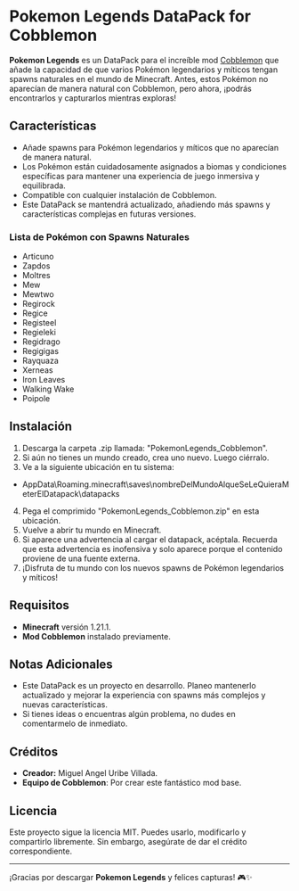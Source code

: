 # Pokemon Legends DataPack for Cobblemon

**Pokemon Legends** es un DataPack para el increíble mod [Cobblemon](https://cobblemon.com) que añade la capacidad de que varios Pokémon legendarios y míticos tengan spawns naturales en el mundo de Minecraft. Antes, estos Pokémon no aparecían de manera natural con Cobblemon, pero ahora, ¡podrás encontrarlos y capturarlos mientras exploras!

## Características

- Añade spawns para Pokémon legendarios y míticos que no aparecían de manera natural.
- Los Pokémon están cuidadosamente asignados a biomas y condiciones específicas para mantener una experiencia de juego inmersiva y equilibrada.
- Compatible con cualquier instalación de Cobblemon.
- Este DataPack se mantendrá actualizado, añadiendo más spawns y características complejas en futuras versiones.

### Lista de Pokémon con Spawns Naturales

- Articuno
- Zapdos
- Moltres
- Mew
- Mewtwo
- Regirock
- Regice
- Registeel
- Regieleki
- Regidrago
- Regigigas
- Rayquaza
- Xerneas
- Iron Leaves
- Walking Wake
- Poipole

## Instalación

1. Descarga la carpeta .zip llamada: "PokemonLegends_Cobblemon".
2. Si aún no tienes un mundo creado, crea uno nuevo. Luego ciérralo.
3. Ve a la siguiente ubicación en tu sistema:
- AppData\Roaming\.minecraft\saves\nombreDelMundoAlqueSeLeQuieraMeterElDatapack\datapacks
4. Pega el comprimido "PokemonLegends_Cobblemon.zip" en esta ubicación.
5. Vuelve a abrir tu mundo en Minecraft.
6. Si aparece una advertencia al cargar el datapack, acéptala. Recuerda que esta advertencia es inofensiva y solo aparece porque el contenido proviene de una fuente externa.
7. ¡Disfruta de tu mundo con los nuevos spawns de Pokémon legendarios y míticos!

## Requisitos

- **Minecraft** versión 1.21.1.
- **Mod Cobblemon** instalado previamente.

## Notas Adicionales

- Este DataPack es un proyecto en desarrollo. Planeo mantenerlo actualizado y mejorar la experiencia con spawns más complejos y nuevas características.
- Si tienes ideas o encuentras algún problema, no dudes en comentarmelo de inmediato.

## Créditos

- **Creador:** Miguel Angel Uribe Villada.
- **Equipo de Cobblemon**: Por crear este fantástico mod base.

## Licencia

Este proyecto sigue la licencia MIT. Puedes usarlo, modificarlo y compartirlo libremente. Sin embargo, asegúrate de dar el crédito correspondiente.

---

¡Gracias por descargar **Pokemon Legends** y felices capturas! 🎮✨
